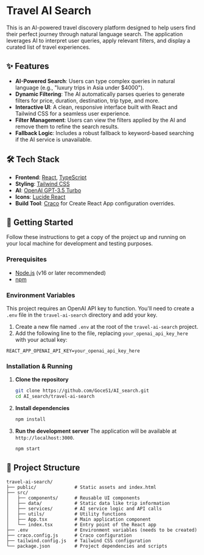 # Travel AI Search

This is an AI-powered travel discovery platform designed to help users find their perfect journey through natural language search. The application leverages AI to interpret user queries, apply relevant filters, and display a curated list of travel experiences.

## ✨ Features

-   **AI-Powered Search**: Users can type complex queries in natural language (e.g., "luxury trips in Asia under $4000").
-   **Dynamic Filtering**: The AI automatically parses queries to generate filters for price, duration, destination, trip type, and more.
-   **Interactive UI**: A clean, responsive interface built with React and Tailwind CSS for a seamless user experience.
-   **Filter Management**: Users can view the filters applied by the AI and remove them to refine the search results.
-   **Fallback Logic**: Includes a robust fallback to keyword-based searching if the AI service is unavailable.

## 🛠️ Tech Stack

-   **Frontend**: [React](https://reactjs.org/), [TypeScript](https://www.typescriptlang.org/)
-   **Styling**: [Tailwind CSS](https://tailwindcss.com/)
-   **AI**: [OpenAI GPT-3.5 Turbo](https://openai.com/)
-   **Icons**: [Lucide React](https://lucide.dev/)
-   **Build Tool**: [Craco](https://craco.js.org/) for Create React App configuration overrides.

## 🚀 Getting Started

Follow these instructions to get a copy of the project up and running on your local machine for development and testing purposes.

### Prerequisites

-   [Node.js](https://nodejs.org/) (v16 or later recommended)
-   [npm](https://www.npmjs.com/)

### Environment Variables

This project requires an OpenAI API key to function. You'll need to create a `.env` file in the `travel-ai-search` directory and add your key.

1.  Create a new file named `.env` at the root of the `travel-ai-search` project.
2.  Add the following line to the file, replacing `your_openai_api_key_here` with your actual key:

```env
REACT_APP_OPENAI_API_KEY=your_openai_api_key_here
```

### Installation & Running

1.  **Clone the repository**
    ```sh
    git clone https://github.com/GoceS1/AI_search.git
    cd AI_search/travel-ai-search
    ```

2.  **Install dependencies**
    ```sh
    npm install
    ```

3.  **Run the development server**
    The application will be available at `http://localhost:3000`.
    ```sh
    npm start
    ```

## 📂 Project Structure

```
travel-ai-search/
├── public/              # Static assets and index.html
├── src/
│   ├── components/      # Reusable UI components
│   ├── data/            # Static data like trip information
│   ├── services/        # AI service logic and API calls
│   ├── utils/           # Utility functions
│   ├── App.tsx          # Main application component
│   └── index.tsx        # Entry point of the React app
├── .env                 # Environment variables (needs to be created)
├── craco.config.js      # Craco configuration
├── tailwind.config.js   # Tailwind CSS configuration
└── package.json         # Project dependencies and scripts
```
